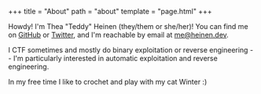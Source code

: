 +++
title = "About"
path = "about"
template = "page.html"
+++

Howdy!  I'm Thea "Teddy" Heinen (they/them or she/her)!  You can find me on [GitHub](https://github.com/tsheinen) or [Twitter](https://twitter.com/theinen_), and I'm reachable by email at [me@heinen.dev](mailto:me@heinen.dev).

I CTF sometimes and mostly do binary exploitation or reverse engineering -- I'm particularly interested in automatic exploitation and reverse engineering. 

In my free time I like to crochet and play with my cat Winter :)

